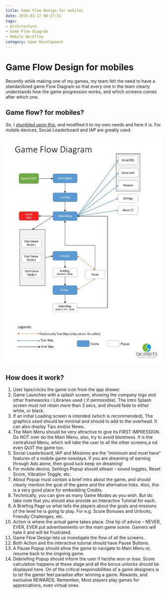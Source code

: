 ```yaml
---
title: Game Flow Design for mobiles
date: 2015-02-17 00:27:51
tags:
- Architecture
- Game Flow Diagram
- Mobile Workflow
category: Game Development
---
```



# Game Flow Design for mobiles

Recently while making one of my games,  my team felt the need to have a standardized game Flow Diagram so that every one in the team clearly understands how the game progression works, and which screens comes after which one. 

## Game flow? for mobiles?

So, I [stumbled upon this](http://tinypic.com/view.php?pic=2087ac3&s=5#.WHaAvLZ95Z2), and modified it to my own needs and here it is. For mobile devices, Social Leaderboard and IAP are greatly used.

![](/2015/02/17/Game-Flow-Design-for-mobiles/What-a-Drag-Diagrams.jpg)


## How does it work?

1. User taps/clicks the game icon from the app drawer.
2. Game Launches with a splash screen, showing the company logo and other frameworks / Libraries used ( if permissible). The Intro Splash screen must not retain more than 3 secs, and should fade to either white, or black.
3. If an initial Loading screen is intended (which is recommended), The graphics used should be minimal and should to add to the overhead. It can also display Tips and/or News.
4. The Main Menu should be very attractive to give its FIRST IMPRESSION. Do NOT over do the Main Menu, also, try to avoid bluntness. It is the centralized Menu, which will take the user to all the other screens,a nd even QUIT the game too.
5. Social Leaderboard, IAP and Missions are the “minimum and must have” features of a mobile game nowdays. If you are dreaming of earning through Ads alone, then good luck keep on dreaming!
6. For mobile device, Settings Popup should atleast – sound toggles, Reset Score, Vibration Toggle, etc.
7. About Popup must contain a brief intro about the game, and should clearly mention the goal of the game and the alternative links. Also, this is a very good place for embedding Credits.
8. Technically, you can give as many Game Modes as you wish. But do take note that you should also provide an Interactive Tutorial for each.
9. A Briefing Page us what tells the players about the goals and missions of the level he is going to play. For e.g. Score Bonuses and Unlocks, Friendly Challenges, etc.
10. Action is where the actual game takes place. One tip of advice – NEVER, EVER, EVER put advertisements on the main game scene. Gamers will hate it and will be frustrated.
11. Game Flow Design lets us investigate the flow of all the screens .
12. Both Action and the interactive tutorial should have Pause Buttons.
13. A Pause Popup should allow the game to navigate to Main Menu or, resume back to the ongoing game.
14. Debriefing Popup should inform the user if he/she won or lose. Score calculation happens at these stage and all the bonus unlocks should be displayed here. On of the critical responsibilities of a game designers is to let the gamer feel paradise after winning a game. Rewards, and exclusive REWARDS. Remember, Most players play games for appreciations, even virtual ones.
